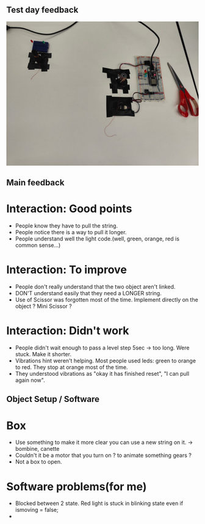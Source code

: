 ## Test day feedback

![test-day-setup](img/testday-setup.jpeg)

## Main feedback

# Interaction: Good points 
- People know they have to pull the string.
- People notice there is a way to pull it longer.
- People understand well the light code.(well, green, orange, red is common sense...)



# Interaction: To improve
- People don't really understand that the two object aren't linked.
- DON'T understand easily that they need a LONGER string.
- Use of Scissor was forgotten most of the time. Implement directly on the object ? Mini Scissor ?




# Interaction: Didn't work
- People didn't wait enough to pass a level step 5sec -> too long. Were stuck. Make it shorter.
- Vibrations hint weren't helping. Most people used leds: green to orange to red. They stop at orange most of the time.
- They understood vibrations as "okay it has finished reset", "I can pull again now".



## Object Setup / Software

# Box
- Use something to make it more clear you can use a new string on it. -> bombine, canette
- Couldn't it be a motor that you turn on ? to animate something gears ?
- Not a box to open.


# Software problems(for me)
- Blocked between 2 state. Red light is stuck in blinking state even if ismoving = false;
- 
